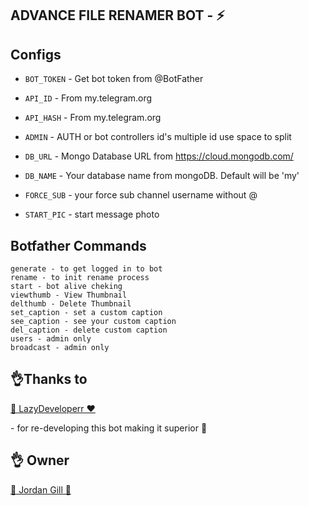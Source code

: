 ## ADVANCE FILE RENAMER BOT - ⚡ 


## Configs 

* `BOT_TOKEN`  - Get bot token from @BotFather

* `API_ID` - From my.telegram.org 

* `API_HASH` - From my.telegram.org 

* `ADMIN` - AUTH or bot controllers id's multiple id use space to split 

* `DB_URL`  - Mongo Database URL from https://cloud.mongodb.com/

* `DB_NAME`  - Your database name from mongoDB. Default will be 'my'

* `FORCE_SUB` - your force sub channel username without @ 

* `START_PIC` - start message photo

## Botfather Commands
```
generate - to get logged in to bot
rename - to init rename process 
start - bot alive cheking
viewthumb - View Thumbnail
delthumb - Delete Thumbnail
set_caption - set a custom caption
see_caption - see your custom caption
del_caption - delete custom caption
users - admin only
broadcast - admin only

```

## 👌Thanks to
<a href="https://telegram.me/LazyDeveloperr">
   <p>🍟 LazyDeveloperr ❤</p>
</a> - for re-developing this bot making it superior 🚀 


## 👌 Owner 
<a href="https://telegram.me/JordanGill">
   <p>👑 Jordan Gill 👑</p>
  </a>

